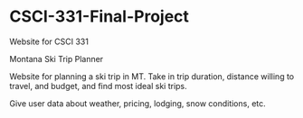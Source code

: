 # CSCI-331-Final-Project
Website for CSCI 331

Montana Ski Trip Planner

Website for planning a ski trip in MT. Take in trip duration, distance willing to travel, and budget, and find most ideal ski trips.

Give user data about weather, pricing, lodging, snow conditions, etc.

